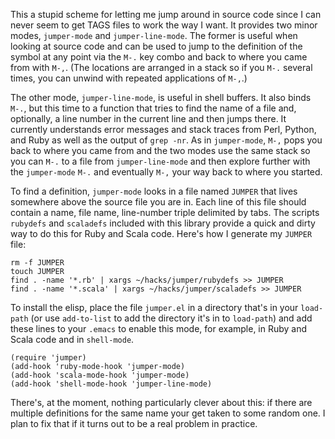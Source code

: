 This a stupid scheme for letting me jump around in source code since I
can never seem to get TAGS files to work the way I want. It provides
two minor modes, `jumper-mode` and `jumper-line-mode`. The former is
useful when looking at source code and can be used to jump to the
definition of the symbol at any point via the `M-.` key combo and back
to where you came from with `M-,`. (The locations are arranged in a
stack so if you `M-.` several times, you can unwind with repeated
applications of `M-,`.)

The other mode, `jumper-line-mode`, is useful in shell buffers. It
also binds `M-.`, but this time to a function that tries to find the
name of a file and, optionally, a line number in the current line and
then jumps there. It currently understands error messages and stack
traces from Perl, Python, and Ruby as well as the output of `grep
-nr`. As in `jumper-mode`, `M-,` pops you back to where you came from
and the two modes use the same stack so you can `M-.` to a file from
`jumper-line-mode` and then explore further with the `jumper-mode`
`M-.` and eventually `M-,` your way back to where you started.

To find a definition, `jumper-mode` looks in a file named `JUMPER`
that lives somewhere above the source file you are in. Each line of
this file should contain a name, file name, line-number triple
delimited by tabs. The scripts `rubydefs` and `scaladefs` included
with this library provide a quick and dirty way to do this for Ruby
and Scala code. Here's how I generate my `JUMPER` file:

    rm -f JUMPER
    touch JUMPER
    find . -name '*.rb' | xargs ~/hacks/jumper/rubydefs >> JUMPER
    find . -name '*.scala' | xargs ~/hacks/jumper/scaladefs >> JUMPER

To install the elisp, place the file `jumper.el` in a directory that's
in your `load-path` (or use `add-to-list` to add the directory it's in
to `load-path`) and add these lines to your `.emacs` to enable this
mode, for example, in Ruby and Scala code and in `shell-mode`.

    (require 'jumper)
    (add-hook 'ruby-mode-hook 'jumper-mode)
    (add-hook 'scala-mode-hook 'jumper-mode)
    (add-hook 'shell-mode-hook 'jumper-line-mode)

There's, at the moment, nothing particularly clever about this: if
there are multiple definitions for the same name your get taken to
some random one. I plan to fix that if it turns out to be a real
problem in practice.